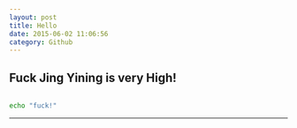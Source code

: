 ```yaml
---
layout: post
title: Hello
date: 2015-06-02 11:06:56
category: Github
---
```


## Fuck Jing Yining is very High!

~~~ bash

echo "fuck!"

~~~


---
